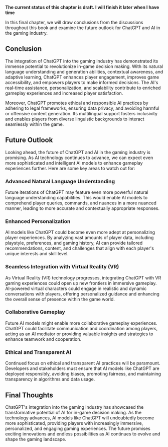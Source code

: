 **The current status of this chapter is draft. I will finish it later when I have time**

In this final chapter, we will draw conclusions from the discussions throughout this book and examine the future outlook for ChatGPT and AI in the gaming industry.

Conclusion
----------

The integration of ChatGPT into the gaming industry has demonstrated its immense potential to revolutionize in-game decision making. With its natural language understanding and generation abilities, contextual awareness, and adaptive learning, ChatGPT enhances player engagement, improves game accessibility, and empowers players to make informed decisions. The AI's real-time assistance, personalization, and scalability contribute to enriched gameplay experiences and increased player satisfaction.

Moreover, ChatGPT promotes ethical and responsible AI practices by adhering to legal frameworks, ensuring data privacy, and avoiding harmful or offensive content generation. Its multilingual support fosters inclusivity and enables players from diverse linguistic backgrounds to interact seamlessly within the game.

Future Outlook
--------------

Looking ahead, the future of ChatGPT and AI in the gaming industry is promising. As AI technology continues to advance, we can expect even more sophisticated and intelligent AI models to enhance gameplay experiences further. Here are some key areas to watch out for:

### Advanced Natural Language Understanding

Future iterations of ChatGPT may feature even more powerful natural language understanding capabilities. This would enable AI models to comprehend player queries, commands, and nuances in a more nuanced manner, leading to more accurate and contextually appropriate responses.

### Enhanced Personalization

AI models like ChatGPT could become even more adept at personalizing player experiences. By analyzing vast amounts of player data, including playstyle, preferences, and gaming history, AI can provide tailored recommendations, content, and challenges that align with each player's unique interests and skill level.

### Seamless Integration with Virtual Reality (VR)

As Virtual Reality (VR) technology progresses, integrating ChatGPT with VR gaming experiences could open up new frontiers in immersive gameplay. AI-powered virtual characters could engage in realistic and dynamic conversations with players, offering personalized guidance and enhancing the overall sense of presence within the game world.

### Collaborative Gameplay

Future AI models might enable more collaborative gameplay experiences. ChatGPT could facilitate communication and coordination among players, acting as an AI mediator or providing valuable insights and strategies to enhance teamwork and cooperation.

### Ethical and Transparent AI

Continued focus on ethical and transparent AI practices will be paramount. Developers and stakeholders must ensure that AI models like ChatGPT are deployed responsibly, avoiding biases, promoting fairness, and maintaining transparency in algorithms and data usage.

Final Thoughts
--------------

ChatGPT's integration into the gaming industry has showcased the transformative potential of AI for in-game decision making. As the technology advances, AI models like ChatGPT will undoubtedly become more sophisticated, providing players with increasingly immersive, personalized, and engaging gaming experiences. The future promises exciting innovations and endless possibilities as AI continues to evolve and shape the gaming landscape.
